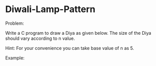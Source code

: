 # Diwali-Lamp-Pattern

Problem:

Write a C program to draw a Diya as given below. The size of the Diya should vary according to n value.

Hint:  For your convenience you can take base value of n as 5.

Example:

